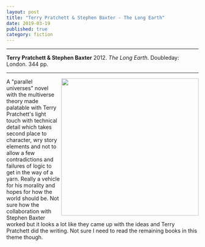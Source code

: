 ```yaml
---
layout: post
title: "Terry Pratchett & Stephen Baxter - The Long Earth"
date: 2019-03-19
published: true
category: fiction
---
```



***
<b>Terry Pratchett & Stephen Baxter</b> 2012. _The Long Earth_. Doubleday: London. 344 pp.

***

<img align="right" width="360" src="https://upload.wikimedia.org/wikipedia/en/thumb/8/80/The_Long_Earth_UK_Book_Cover.jpg/220px-The_Long_Earth_UK_Book_Cover.jpg" alt="">  

A "parallel universes" novel with the multiverse theory made palatable with Terry Pratchett's light touch with technical detail which takes second place to character, wry story elements and not to allow a few contradictions and failures of logic to get in the way of a yarn.  Really a vehicle for his morality and hopes for how the world should be.  Not sure how the collaboration with Stephen Baxter worked but it looks a lot like they came up with the ideas and Terry Pratchett did the writing.  Not sure I need to read the remaining books in this theme though.
